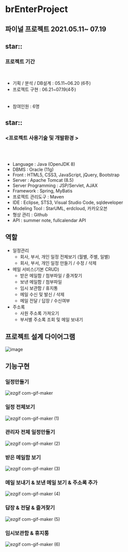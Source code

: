 # brEnterProject

<h2>파이널 프로젝트 2021.05.11~ 07.19</h2>

## star:: <h3>프로젝트 기간</h3><br>
* 기획 / 분석 / DB설계 : 05.11~06.20 (6주)<br>
* 프로젝트 구현 : 06.21~07.19(4주)<br><br><br>
* 참여인원 : 6명


## star:: <h3><프로젝트 사용기술 및 개발환경 ></h3><br><br>

* Language : Java (OpenJDK 8)
* DBMS : Oracle (11g)
* Front : HTML5, CSS3, JavaScript, jQuery, Bootstrap
* Server : Apache Tomcat (8.5)
* Server Programming : JSP/Servlet, AJAX
* Framework : Spring, MyBatis
* 프로젝트 관리도구 : Maven
* IDE : Eclipse, STS3, Visual Studio Code, sqldeveloper
* Modeling Tool : StarUML, erdcloud, 카카오오븐
* 형상 관리 : Github
* API : summer note, fullcalendar API


## 역할
* 일정관리 
  * 회사, 부서, 개인 일정 전체보기 (월별, 주별, 일별)
  * 회사, 부서, 개인 일정 만들기 / 수정 / 삭제
* 메일 서비스(기본 CRUD)
  * 받은 메일함 / 첨부파일 / 즐겨찾기 
  * 보낸 메일함 / 첨부파일
  * 임시 보관함 / 휴지통
  * 메일 수신 및 발신 / 삭제
  * 메일 전달 / 답장 / 수신여부
* 주소록
  * 사원 주소록 가져오기
  * 부서별 주소록 조회 및 메일 보내기
  
## 프로젝트 설계 다이어그램
  ![image](https://user-images.githubusercontent.com/74170717/127417964-04248788-4998-4350-823f-4f1b21c0ed8e.png)

## 기능구현 
 ### 일정만들기
  ![ezgif com-gif-maker](https://user-images.githubusercontent.com/74170717/127418382-2b88e878-9c19-40a3-a992-a8c8fee0b650.gif)
 
 ### 일정 전체보기
  ![ezgif com-gif-maker (1)](https://user-images.githubusercontent.com/74170717/127426509-de2623aa-4650-4ac6-a7ff-f57aa4cb3b9f.gif)
 
 ### 관리자 전체 일정만들기
 ![ezgif com-gif-maker (2)](https://user-images.githubusercontent.com/74170717/127426704-408e6a82-c06d-499c-a452-d03fff36c4f5.gif)
 
 ### 받은 메일함 보기
 ![ezgif com-gif-maker (3)](https://user-images.githubusercontent.com/74170717/127427043-ce29b13e-ccda-41ba-bd89-777ab9010178.gif)

 ### 메일 보내기 & 보낸 메일 보기 & 주소록 추가
 
 ![ezgif com-gif-maker (4)](https://user-images.githubusercontent.com/74170717/127427683-cd78b70b-653c-452a-a4ad-8b7e068a23dc.gif)

 ### 답장 & 전달 & 즐겨찾기
 ![ezgif com-gif-maker (5)](https://user-images.githubusercontent.com/74170717/127427983-17ee4ec1-defd-4544-b71e-4cfb032e8262.gif)

 ### 임시보관함 & 휴지통
 
 ![ezgif com-gif-maker (6)](https://user-images.githubusercontent.com/74170717/127428283-2a484461-ce45-47bf-a3cc-6884423fc7f3.gif)

